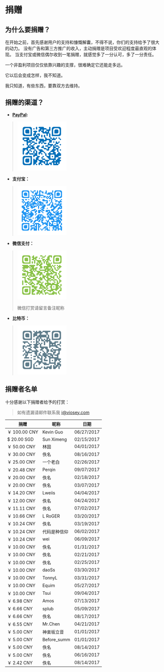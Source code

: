 # 捐赠

## 为什么要捐赠？

在开始之前，首先感谢用户的支持和慷慨解囊，不得不说，你们的支持给予了很大的动力。
没有广告和第三方推广的收入，主动捐赠是项目受欢迎程度最直观的体现。
当支付宝或微信偶尔收到一笔捐赠，就感觉多了一分认可，多了一分责任。

一个非盈利项目仅仅依靠兴趣的支撑，很难确定它还能走多远。

它以后会变成怎样，我不知道。

我只知道，有些东西，要靠双方去维持。

## 捐赠的渠道？

- **[PayPal](https://www.paypal.me/VioseyH/2.89):**
><img src="/static/img/QRcode/PayPal.png" width="160px" height="160px">
- **支付宝：**
><img src="/static/img/QRcode/AliPay.png" width="160px" height="160px">
- **微信支付：**
><img src="/static/img/QRcode/WeChan.png" width="160px" height="160px">
>
>微信打赏请留言备注昵称
- **比特币：**
><img src="/static/img/QRcode/BTC.png" width="160px" height="160px">

## 捐赠者名单

十分感谢以下捐赠者给予的打赏：
>如有遗漏请邮件联系我 [i@viosey.com](mailto:i@viosey.com)

| 捐赠 | 昵称 | 日期 |
| ---- | --- | ---- |
| ￥ 100.00 CNY | Kevin Guo | 06/27/2017 |
| $ 20.00 SGD | Sun Ximeng | 02/15/2017 |
| ￥ 50.00 CNY | 林固 | 04/01/2017 |
| ￥ 30.00 CNY | 佚名 | 08/16/2017 |
| ￥ 25.00 CNY | 一个老白 | 02/26/2017 |
| ￥ 20.48 CNY | Perqin | 09/07/2017 |
| ￥ 20.00 CNY | 佚名 | 02/18/2017 |
| ￥ 20.00 CNY | 佚名 | 03/07/2017 |
| ￥ 14.20 CNY | Lweiis | 04/04/2017 |
| ￥ 12.00 CNY | 佚名 | 04/24/2017 |
| ￥ 11.11 CNY | 佚名 | 07/02/2017 |
| ￥ 10.66 CNY | L RoGER | 03/20/2017 |
| ￥ 10.24 CNY | 佚名 | 03/19/2017 |
| ￥ 10.24 CNY | 代码是种信仰 | 06/02/2017 |
| ￥ 10.24 CNY | wei | 06/09/2017 |
| ￥ 10.00 CNY | 佚名 | 01/31/2017 |
| ￥ 10.00 CNY | 佚名 | 02/21/2017 |
| ￥ 10.00 CNY | 佚名 | 02/25/2017 |
| ￥ 10.00 CNY | daoSs | 03/30/2017 |
| ￥ 10.00 CNY | TonnyL | 03/31/2017 |
| ￥ 10.00 CNY | Equim | 05/27/2017 |
| ￥ 10.00 CNY | Tsui | 09/04/2017 |
| ￥ 6.98 CNY | Amos | 07/13/2017 |
| ￥ 6.66 CNY | splub | 05/09/2017 |
| ￥ 6.66 CNY | 佚名 | 08/17/2017 |
| ￥ 6.55 CNY | Mr.Chen | 04/21/2017 |
| ￥ 5.00 CNY | 神楽坂立音 | 01/01/2017 |
| ￥ 5.00 CNY | Before_summ | 01/01/2017 |
| ￥ 5.00 CNY | 佚名 | 08/14/2017 |
| ￥ 5.00 CNY | 佚名 | 06/16/2017 |
| ￥ 2.42 CNY | 佚名 | 08/14/2017 |